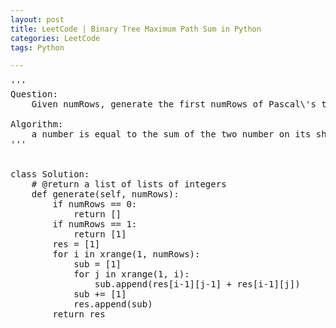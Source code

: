 ```yaml
---
layout: post
title: LeetCode | Binary Tree Maximum Path Sum in Python
categories: LeetCode
tags: Python

---
```

<!-- import js for mathjax -->
<script src="http://cdn.mathjax.org/mathjax/latest/MathJax.js?config=default"></script>
<script type="text/x-mathjax-config">
MathJax.Hub.Config({
tex2jax: {inlineMath: [['$','$'], ['\\(','\\)']]}
});
</script>


<pre>
'''
Question:
    Given numRows, generate the first numRows of Pascal\'s triangle.

Algorithm:
    a number is equal to the sum of the two number on its shoulder if there exist
'''


class Solution:
    # @return a list of lists of integers
    def generate(self, numRows):
        if numRows == 0:
            return []
        if numRows == 1:
            return [1]
        res = [1]
        for i in xrange(1, numRows):
            sub = [1]
            for j in xrange(1, i):
                sub.append(res[i-1][j-1] + res[i-1][j])
            sub += [1]
            res.append(sub)
        return res
</pre>
